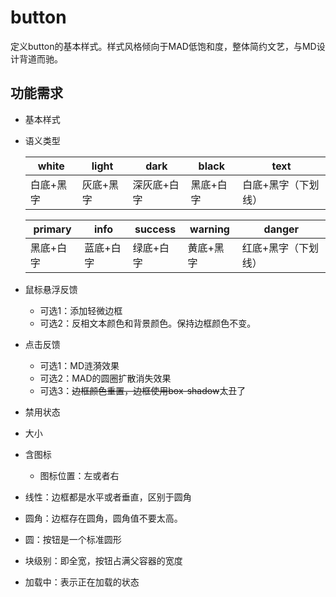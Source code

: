 # button

定义button的基本样式。样式风格倾向于MAD低饱和度，整体简约文艺，与MD设计背道而驰。



## 功能需求

- 基本样式

- 语义类型

  | white     | light     | dark        | black     | text                |
  | --------- | --------- | ----------- | --------- | ------------------- |
  | 白底+黑字 | 灰底+黑字 | 深灰底+白字 | 黑底+白字 | 白底+黑字（下划线） |

  | primary   | info      | success   | warning   | danger              |
  | --------- | --------- | --------- | --------- | ------------------- |
  | 黑底+白字 | 蓝底+白字 | 绿底+白字 | 黄底+黑字 | 红底+黑字（下划线） |

- 鼠标悬浮反馈

  - 可选1：添加轻微边框
  - 可选2：反相文本颜色和背景颜色。保持边框颜色不变。

- 点击反馈
  - 可选1：MD涟漪效果
  - 可选2：MAD的圆圈扩散消失效果
  - 可选3：~~边框颜色重置，边框使用box-shadow~~太丑了
  
- 禁用状态

- 大小

- 含图标
  - 图标位置：左或者右
  
- 线性：边框都是水平或者垂直，区别于圆角

- 圆角：边框存在圆角，圆角值不要太高。

- 圆：按钮是一个标准圆形

- 块级别：即全宽，按钮占满父容器的宽度

- 加载中：表示正在加载的状态













